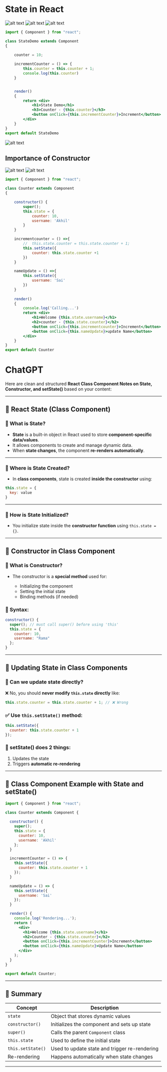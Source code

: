 # State in React
![alt text](images/img1.png)
![alt text](images/img2.png)
![alt text](images/img3.png)
```jsx
import { Component } from "react";

class StateDemo extends Component
{

    counter = 10;
    
    incrementCounter = () => {
        this.counter = this.counter + 1;
        console.log(this.counter)
    }


    render()
    {
        return <div>
            <h1>State Demo</h1>
            <h3>Counter - {this.counter}</h3>
            <button onClick={this.incrementCounter}>Increment</button>
        </div>
    }
}
export default StateDemo
```
![alt text](images/img4.png)

## Importance of Constructor
![alt text](images/img5.png)
![alt text](images/img6.png)
```jsx
import { Component } from "react";

class Counter extends Component
{

    constructor() {
        super();
        this.state = {
            counter: 10,
            username: 'Akhil'
        }
    }

    incrementcounter = () =>{
        //  this.state.counter = this.state.counter + 1;
        this.setState({
            counter: this.state.counter +1
        })
    }

    nameUpdate = () =>{
        this.setState({
            username: 'Sai'
        })
    }
    
    render()
    {
        console.log('Calling...')
        return <div>
            <h1>Welcome {this.state.username}</h1>
            <h2>counter - {this.state.counter}</h2>
            <button onClick={this.incrementcounter}>Increment</button>
            <button onClick={this.nameUpdate}>update Name</button>
        </div>
    }
}
export default Counter

```
# ChatGPT
Here are clean and structured **React Class Component Notes on State, Constructor, and setState()** based on your content:

---

## 🔵 **React State (Class Component)**

### 🔹 What is State?

* **State** is a built-in object in React used to store **component-specific data/values**.
* It allows components to create and manage dynamic data.
* When **state changes**, the component **re-renders automatically**.

---

### 🔹 Where is State Created?

* In **class components**, state is created **inside the constructor** using:

```js
this.state = {
  key: value
}
```

---

### 🔹 How is State Initialized?

* You initialize state inside the **constructor function** using `this.state = {}`.

---

## 🔵 **Constructor in Class Component**

### 🔹 What is Constructor?

* The constructor is a **special method** used for:

  * Initializing the component
  * Setting the initial state
  * Binding methods (if needed)

### 🔹 Syntax:

```js
constructor() {
  super(); // must call super() before using 'this'
  this.state = {
    counter: 10,
    username: "Rama"
  };
}
```

---

## 🔵 **Updating State in Class Components**

### 🔹 Can we update state directly?

❌ No, you should **never modify `this.state` directly** like:

```js
this.state.counter = this.state.counter + 1; // ❌ Wrong
```

### ✅ Use `this.setState()` method:

```js
this.setState({
  counter: this.state.counter + 1
});
```

### 🔹 setState() does 2 things:

1. Updates the state
2. Triggers **automatic re-rendering**

---

## 🔵 **Class Component Example with State and setState()**

```jsx
import { Component } from "react";

class Counter extends Component {
  
  constructor() {
    super();
    this.state = {
      counter: 10,
      username: 'Akhil'
    };
  }

  incrementCounter = () => {
    this.setState({
      counter: this.state.counter + 1
    });
  }

  nameUpdate = () => {
    this.setState({
      username: 'Sai'
    });
  }

  render() {
    console.log('Rendering...');
    return (
      <div>
        <h1>Welcome {this.state.username}</h1>
        <h2>Counter - {this.state.counter}</h2>
        <button onClick={this.incrementCounter}>Increment</button>
        <button onClick={this.nameUpdate}>Update Name</button>
      </div>
    );
  }
}

export default Counter;
```

---

## 🔵 Summary

| Concept           | Description                                   |
| ----------------- | --------------------------------------------- |
| `state`           | Object that stores dynamic values             |
| `constructor()`   | Initializes the component and sets up state   |
| `super()`         | Calls the parent `Component` class            |
| `this.state`      | Used to define the initial state              |
| `this.setState()` | Used to update state and trigger re-rendering |
| Re-rendering      | Happens automatically when state changes      |

---

